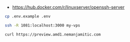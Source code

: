 - https://hub.docker.com/r/linuxserver/openssh-server

```bash
cp .env.example .env

ssh -R 1081:localhost:3000 my-vps

curl https://preview.amd1.nemanjamitic.com

```